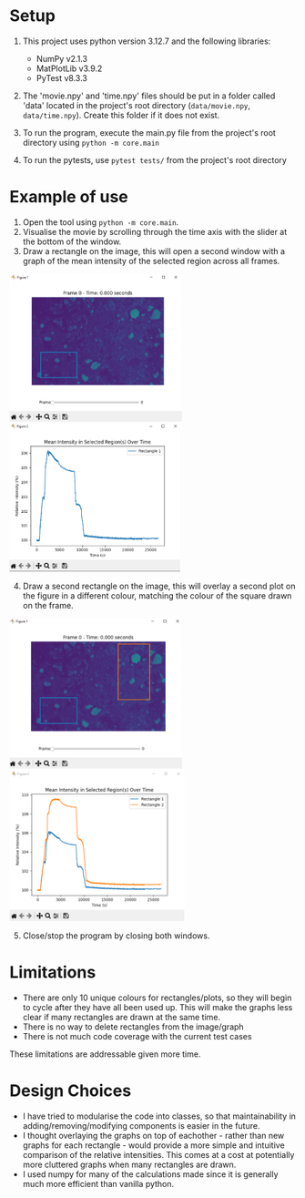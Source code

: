 # Setup

1. This project uses python version 3.12.7 and the following libraries:
    - NumPy v2.1.3
    - MatPlotLib v3.9.2
    - PyTest v8.3.3

2. The 'movie.npy' and 'time.npy' files should be put in a folder called 'data' located in the project's root directory (`data/movie.npy`, `data/time.npy`). Create this folder if it does not exist.

3. To run the program, execute the main.py file from the project's root directory using `python -m core.main`

4. To run the pytests, use `pytest tests/` from the project's root directory


# Example of use
1. Open the tool using `python -m core.main`.
2. Visualise the movie by scrolling through the time axis with the slider at the bottom of the window.
3. Draw a rectangle on the image, this will open a second window with a graph of the mean intensity of the selected region across all frames.

<img src="data/images/1_rectangle.png" width="303px"> 
<img src="data/images/1_plot.png" width="300px">

4. Draw a second rectangle on the image, this will overlay a second plot on the figure in a different colour, matching the colour of the square drawn on the frame.

<img src="data/images/2_rectangles.png" width="303px">
<img src="data/images/2_plots.png" width="307px">

5. Close/stop the program by closing both windows.


# Limitations
- There are only 10 unique colours for rectangles/plots, so they will begin to cycle after they have all been used up. This will make the graphs less clear if many rectangles are drawn at the same time.
- There is no way to delete rectangles from the image/graph
- There is not much code coverage with the current test cases

These limitations are addressable given more time.


# Design Choices
- I have tried to modularise the code into classes, so that maintainability in adding/removing/modifying components is easier in the future.
- I thought overlaying the graphs on top of eachother - rather than new graphs for each rectangle - would provide a more simple and intuitive comparison of the relative intensities. This comes at a cost at potentially more cluttered graphs when many rectangles are drawn.
- I used numpy for many of the calculations made since it is generally much more efficient than vanilla python.